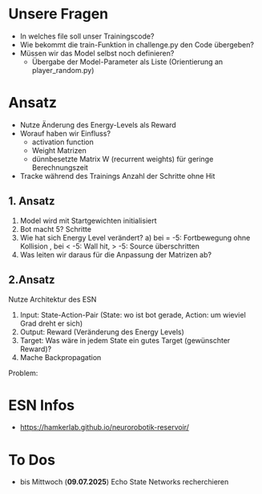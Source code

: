 # Unsere Fragen
- In welches file soll unser Trainingscode?
- Wie bekommt die train-Funktion in challenge.py den Code übergeben?
- Müssen wir das Model selbst noch definieren?
   - Übergabe der Model-Parameter als Liste (Orientierung an player_random.py)

# Ansatz
- Nutze Änderung des Energy-Levels als Reward
- Worauf haben wir Einfluss?
    - activation function
    - Weight Matrizen
    - dünnbesetzte Matrix W (recurrent weights) für geringe Berechnungszeit
- Tracke während des Trainings Anzahl der Schritte ohne Hit
 
## 1. Ansatz
1. Model wird mit Startgewichten initialisiert
2. Bot macht 5? Schritte
3. Wie hat sich Energy Level verändert?
   a) bei = -5: Fortbewegung ohne Kollision , bei < -5: Wall hit, > -5: Source überschritten
4. Was leiten wir daraus für die Anpassung der Matrizen ab?

## 2.Ansatz
Nutze Architektur des ESN
1. Input: State-Action-Pair (State: wo ist bot gerade, Action: um wieviel Grad dreht er sich)
2. Output: Reward (Veränderung des Energy Levels)
3. Target: Was wäre in jedem State ein gutes Target (gewünschter Reward)?
4. Mache Backpropagation

Problem:  

# ESN Infos
- https://hamkerlab.github.io/neurorobotik-reservoir/

# To Dos
- bis Mittwoch (**09.07.2025**) Echo State Networks recherchieren

